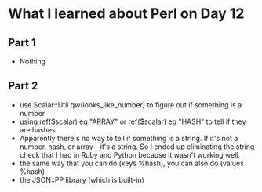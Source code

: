 # What I learned about Perl on Day 12

## Part 1
- Nothing

## Part 2
- use Scalar::Util qw(looks_like_number) to figure out if something is a number
- using ref($scalar) eq "ARRAY" or ref($scalar) eq "HASH" to tell if they are hashes
- Apparently there's no way to tell if something is a string. If it's not a number, hash, or array - it's a string. So I ended up eliminating the string check that I had in Ruby and Python because it wasn't working well. 
- the same way that you can do (keys %hash), you can also do (values %hash)
- the JSON::PP library (which is built-in)

